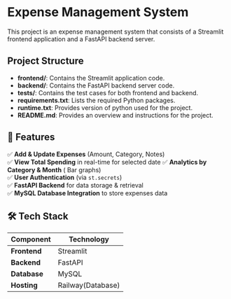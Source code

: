 # Expense Management System

This project is an expense management system that consists of a Streamlit frontend application and a FastAPI backend server.


## Project Structure

- **frontend/**: Contains the Streamlit application code.
- **backend/**: Contains the FastAPI backend server code.
- **tests/**: Contains the test cases for both frontend and backend.
- **requirements.txt**: Lists the required Python packages.
- **runtime.txt**: Provides version of python used for the project.
- **README.md**: Provides an overview and instructions for the project.

## 📌 Features

✅ **Add & Update Expenses** (Amount, Category, Notes)  
✅ **View Total Spending** in real-time for selected date
✅ **Analytics by Category & Month** ( Bar graphs)  
✅ **User Authentication** (via `st.secrets`)  
✅ **FastAPI Backend** for data storage & retrieval  
✅ **MySQL Database Integration** to store expenses data

## 🛠️ Tech Stack
| Component  | Technology |
|------------|-------------|
| **Frontend** | Streamlit |
| **Backend**  | FastAPI  |
| **Database** | MySQL  |
| **Hosting**  | Railway(Database)| Render (Backend,FastAPI) & Streamlit Cloud (Frontend) |